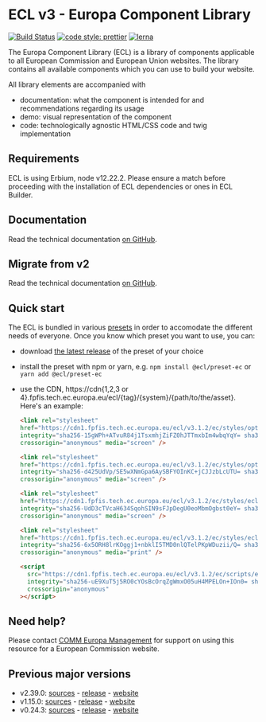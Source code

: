 # ECL v3 - Europa Component Library

[![Build Status](https://drone.fpfis.eu/api/badges/ec-europa/europa-component-library/status.svg)](https://drone.fpfis.eu/ec-europa/europa-component-library)
[![code style: prettier](https://img.shields.io/badge/code_style-prettier-ff69b4.svg?style=flat-square)](https://github.com/prettier/prettier)
[![lerna](https://img.shields.io/badge/maintained%20with-lerna-cc00ff.svg)](https://lernajs.io/)

The Europa Component Library (ECL) is a library of components applicable to all European Commission and European Union websites. The library contains all available components which you can use to build your website.

All library elements are accompanied with

- documentation: what the component is intended for and recommendations regarding its usage
- demo: visual representation of the component
- code: technologically agnostic HTML/CSS code and twig implementation

## Requirements

ECL is using Erbium, node v12.22.2. Please ensure a match before proceeding with the installation of ECL dependencies or ones in ECL Builder.

## Documentation

Read the technical documentation [on GitHub](docs/README.md).

## Migrate from v2

Read the technical documentation [on GitHub](docs/Migrating-v3.md).

## Quick start

The ECL is bundled in various [presets](docs/presets.md) in order to accomodate the different needs of everyone. Once you know which preset you want to use, you can:

- download [the latest release](https://github.com/ec-europa/europa-component-library/releases/latest) of the preset of your choice
- install the preset with npm or yarn, e.g. `npm install @ecl/preset-ec` or `yarn add @ecl/preset-ec`
- use the CDN, https://cdn{1,2,3 or 4}.fpfis.tech.ec.europa.eu/ecl/{tag}/{system}/{path/to/the/asset}. Here's an example:

  ```html
  <link rel="stylesheet"
  href="https://cdn1.fpfis.tech.ec.europa.eu/ecl/v3.1.2/ec/styles/optional/ecl-ec-default.css"
  integrity="sha256-15gWPh+ATvuR84j1TsxmhjZiFZ0hJTTmxbIm4wbqYqY= sha384-Iq8JuKMC1rKUrAMcGJDRYyLLEXLLh97lbvt8i/0NH5TWNzDD3fn6qfRxYIuNVOmv sha512-ITzkkqIibfLAWadkLuuRHONAlAg0RKx+eKH9VpUSe95OyQEk5yVrMWPzFSFXQzSBjI4qX0dnRXdTu6rAsyGP0g=="
  crossorigin="anonymous" media="screen" />
  ```

  ```html
  <link rel="stylesheet"
  href="https://cdn1.fpfis.tech.ec.europa.eu/ecl/v3.1.2/ec/styles/optional/ecl-reset.css"
  integrity="sha256-d425UdVp/SE5wXNmGpa6AySBFYOInKC+jCJJzbLcUTU= sha384-8pOBRIxdh9cRSEwIpZxdLiaf5RKRkza2KWGzuxUHO5XDlqXB1YBLhPXo1FfAttUp sha512-hNoiD55tk0QWQUAuU6/G6CxbalVbNnd5mex4XI9TK5tQYltWkKb5+KG3kOBma761kbZFiq86AJGzbHMBXIL0Sg=="
  crossorigin="anonymous" media="screen" />
  ```

  ```html
  <link rel="stylesheet"
  href="https://cdn1.fpfis.tech.ec.europa.eu/ecl/v3.1.2/ec/styles/ecl-ec.css"
  integrity="sha256-UdD3cTVcaH634SqohSIN9sFJpDegU0eoMbmOgbst0eY= sha384-zAfmWrWVFfK1Uy90Rs6vlVvf2is/9WHH0axNmz2vtncZhu21tj+ROXFMGa7lmFBL sha512-ZmyjGbp9Y4NddnGZls2eEmcJJWWD0mzVwsU5VN/SVAv9RU+oPOlFVJIAOVEoOq7qxskpxIB5KuDBOgyXRA9Srg=="
  crossorigin="anonymous" media="screen" />
  ```

  ```html
  <link rel="stylesheet"
  href="https://cdn1.fpfis.tech.ec.europa.eu/ecl/v3.1.2/ec/styles/ecl-ec-print.css"
  integrity="sha256-6x5ORH8lrKOggj1+nbklI5TMD0nlQTelPKpWDuzii/Q= sha384-LCjGLB1DHi9ZHABbYwfsnsT/E1Wu1wvkOHfuQ7TWUyKpmyq+uxWV19JB1QkiWoYR sha512-KyqmrnqQmNYKLvfIh29lG6/2U4Wtz3IpoEeocQz9jbj5ryKxy93TJVypFdV2K6/mW54LqOVIKhDzC4To7IAmtw=="
  crossorigin="anonymous" media="print" />
  ```

  ```html
  <script
    src="https://cdn1.fpfis.tech.ec.europa.eu/ecl/v3.1.2/ec/scripts/ecl-ec.js"
    integrity="sha256-uE9XuT5j5RO0cYOsBcOrqZgWmxO05uH4MPELOn+IOn0= sha384-fLZdRkPWE9ur+uzZIwj7e7kXZH5J2BXYL1mkq6AXi33Ei3ZNtvSoUN4xnlenUkEh sha512-Qn59OpGT0PqS7w7qHJP8FauIOST9YY6s1sejcg62LxDAYKpHhaxuMwVpQeDcQY5AsepbSq3ba6gFDHEe8XwQ7w=="
    crossorigin="anonymous"
  ></script>
  ```

## Need help?

Please contact [COMM Europa Management](mailto:Europamanagement@ec.europa.eu) for support on using this resource for a European Commission website.

## Previous major versions

- v2.39.0: [sources](https://github.com/ec-europa/europa-component-library/tree/v2) - [release](https://github.com/ec-europa/europa-component-library/releases/tag/v2.39.0) - [website](https://ec.europa.eu/component-library/v2.39.0/)
- v1.15.0: [sources](https://github.com/ec-europa/europa-component-library/tree/v1) - [release](https://github.com/ec-europa/europa-component-library/releases/tag/v1.15.0) - [website](https://ec.europa.eu/component-library/v1.15.0/)
- v0.24.3: [sources](https://github.com/ec-europa/europa-component-library/tree/v0) - [release](https://github.com/ec-europa/europa-component-library/releases/tag/v0.24.3) - [website](https://ec.europa.eu/component-library/v0.24.3/)
